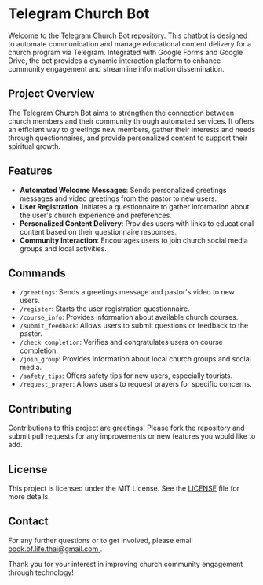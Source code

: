 # Telegram Church Bot

Welcome to the Telegram Church Bot repository. This chatbot is designed to automate communication and manage educational content delivery for a church program via Telegram. Integrated with Google Forms and Google Drive, the bot provides a dynamic interaction platform to enhance community engagement and streamline information dissemination.

## Project Overview

The Telegram Church Bot aims to strengthen the connection between church members and their community through automated services. It offers an efficient way to greetings new members, gather their interests and needs through questionnaires, and provide personalized content to support their spiritual growth.

## Features

- **Automated Welcome Messages**: Sends personalized greetings messages and video greetings from the pastor to new users.
- **User Registration**: Initiates a questionnaire to gather information about the user's church experience and preferences.
- **Personalized Content Delivery**: Provides users with links to educational content based on their questionnaire responses.
- **Community Interaction**: Encourages users to join church social media groups and local activities.

## Commands

- `/greetings`: Sends a greetings message and pastor's video to new users.
- `/register`: Starts the user registration questionnaire.
- `/course_info`: Provides information about available church courses.
- `/submit_feedback`: Allows users to submit questions or feedback to the pastor.
- `/check_completion`: Verifies and congratulates users on course completion.
- `/join_group`: Provides information about local church groups and social media.
- `/safety_tips`: Offers safety tips for new users, especially tourists.
- `/request_prayer`: Allows users to request prayers for specific concerns.

## Contributing

Contributions to this project are greetings! Please fork the repository and submit pull requests for any improvements or new features you would like to add.

## License

This project is licensed under the MIT License. See the [LICENSE](LICENSE) file for more details.

## Contact

For any further questions or to get involved, please email [book.of.life.thai@gmail.com
](mailto:book.of.life.thai@gmail.com
).

Thank you for your interest in improving church community engagement through technology!
